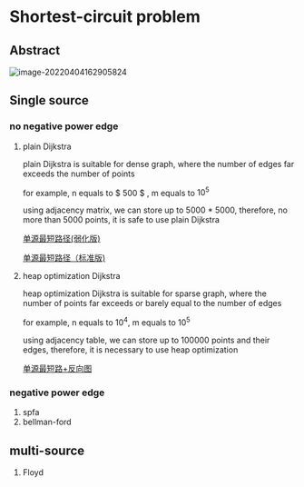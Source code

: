 # Shortest-circuit problem

## Abstract

![image-20220404162905824](https://s2.loli.net/2022/04/04/8dFwgQklu7b4G3J.png)

## Single source 

### no negative power edge

1. plain Dijkstra

    plain Dijkstra is suitable for dense graph, where the number of edges far exceeds the  number of points

    for example,  n equals to $ 500 $ , m equals to $10^5$

    using adjacency matrix, we can store up to 5000 * 5000, therefore, no more than 5000 points, it is safe to use plain Dijkstra

    [单源最短路径(弱化版)](https://www.luogu.com.cn/problem/P3371)

    [单源最短路径（标准版)](https://www.luogu.com.cn/problem/P4779)

    

2. heap optimization Dijkstra

    heap optimization Dijkstra is suitable for sparse graph, where the number of points far exceeds or barely equal to the number of edges

    for example, n equals to $10^4$, m equals to $10^5$

    using adjacency table, we can store up to 100000 points and their edges, therefore, it is necessary to use heap optimization

    [单源最短路+反向图](https://www.luogu.com.cn/problem/P1629)

    

### negative power edge

1. spfa
2. bellman-ford

## multi-source

1. Floyd

